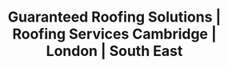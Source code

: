 ---
title: Guaranteed Roofing Solutions | Roofing Services Cambridge | London | South East
heading: Guaranteed Roofing Solutions
description: Test
layout: landing.html
priority: 0.9
---